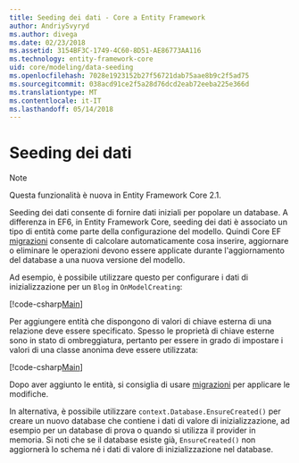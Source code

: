 ```yaml
---
title: Seeding dei dati - Core a Entity Framework
author: AndriySvyryd
ms.author: divega
ms.date: 02/23/2018
ms.assetid: 3154BF3C-1749-4C60-8D51-AE86773AA116
ms.technology: entity-framework-core
uid: core/modeling/data-seeding
ms.openlocfilehash: 7028e1923152b27f56721dab75aae8b9c2f5ad75
ms.sourcegitcommit: 038acd91ce2f5a28d76dcd2eab72eeba225e366d
ms.translationtype: MT
ms.contentlocale: it-IT
ms.lasthandoff: 05/14/2018
---
```

# <a name="data-seeding"></a>Seeding dei dati

> [!NOTE]  
> Questa funzionalità è nuova in Entity Framework Core 2.1.

Seeding dei dati consente di fornire dati iniziali per popolare un database. A differenza in EF6, in Entity Framework Core, seeding dei dati è associato un tipo di entità come parte della configurazione del modello. Quindi Core EF [migrazioni](xref:core/managing-schemas/migrations/index) consente di calcolare automaticamente cosa inserire, aggiornare o eliminare le operazioni devono essere applicate durante l'aggiornamento del database a una nuova versione del modello.

Ad esempio, è possibile utilizzare questo per configurare i dati di inizializzazione per un `Blog` in `OnModelCreating`:

[!code-csharp[Main](../../../samples/core/DataSeeding/DataSeedingContext.cs?name=BlogSeed)]

Per aggiungere entità che dispongono di valori di chiave esterna di una relazione deve essere specificato. Spesso le proprietà di chiave esterne sono in stato di ombreggiatura, pertanto per essere in grado di impostare i valori di una classe anonima deve essere utilizzata:

[!code-csharp[Main](../../../samples/core/DataSeeding/DataSeedingContext.cs?name=PostSeed)]

Dopo aver aggiunto le entità, si consiglia di usare [migrazioni](xref:core/managing-schemas/migrations/index) per applicare le modifiche. 

In alternativa, è possibile utilizzare `context.Database.EnsureCreated()` per creare un nuovo database che contiene i dati di valore di inizializzazione, ad esempio per un database di prova o quando si utilizza il provider in memoria. Si noti che se il database esiste già, `EnsureCreated()` non aggiornerà lo schema né i dati di valore di inizializzazione nel database.
